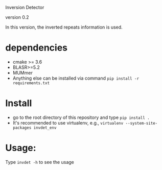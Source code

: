 Inversion Detector

version 0.2

In this version, the inverted repeats information is used.

# dependencies

* cmake >= 3.6
* BLASR>=5.2
* MUMmer
* Anything else can be installed via command `pip install -r requirements.txt`

# Install

* go to the root directory of this repository and type `pip install .`
* It's recommended to use virtualenv, e.g., `virtualenv --system-site-packages invdet_env` 

# Usage:

Type `invdet -h` to see the usage

